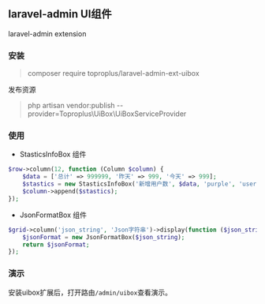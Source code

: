
## laravel-admin UI组件
laravel-admin extension

### 安装

> composer require toproplus/laravel-admin-ext-uibox

发布资源
> php artisan vendor:publish --provider=Toproplus\UiBox\UiBoxServiceProvider

### 使用
- StasticsInfoBox 组件
```php
$row->column(12, function (Column $column) {
    $data = ['总计' => 999999, '昨天' => 999, '今天' => 999];
    $stastics = new StasticsInfoBox('新增用户数', $data, 'purple', 'users');
    $column->append($stastics);
});
```
- JsonFormatBox 组件
```php
$grid->column('json_string', 'Json字符串')->display(function ($json_string) {
    $jsonFormat = new JsonFormatBox($json_string);
    return $jsonFormat;
});
```
### 演示
安装uibox扩展后，打开路由`/admin/uibox`查看演示。